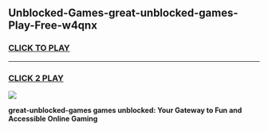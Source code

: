 
## Unblocked-Games-great-unblocked-games-Play-Free-w4qnx
<h3>
<a href="https://premium76.site?title=great-unblocked-games&ref=18A">CLICK TO PLAY</a></h3>
<hr>

<h3>
<a href="https://premium76.site?title=great-unblocked-games&ref=18A">CLICK 2 PLAY</a>
  
</h3>

<a href="https://premium76.site?title=great-unblocked-games&ref=18A"><img src="https://clearcache.store/games.png"></a>


**great-unblocked-games games unblocked: Your Gateway to Fun and Accessible Online Gaming**
